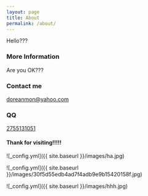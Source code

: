 ```yaml
---
layout: page
title: About
permalink: /about/
---
```


Hello???

### More Information

Are you OK???

### Contact me

[doreanmon@yahoo.com](mailto:doreanmon@yahoo.com)

### QQ
[2755131051](https://blog.eunji.cn/music/music.html)

#### Thank for visiting!!!!!

![_config.yml]({{ site.baseurl }}/images/ha.jpg)

![_config.yml]({{ site.baseurl }}/images/30f5d55edb4ad7f4adb9e9b15420158f.jpg)

![_config.yml]({{ site.baseurl }}/images/hhh.jpg)
